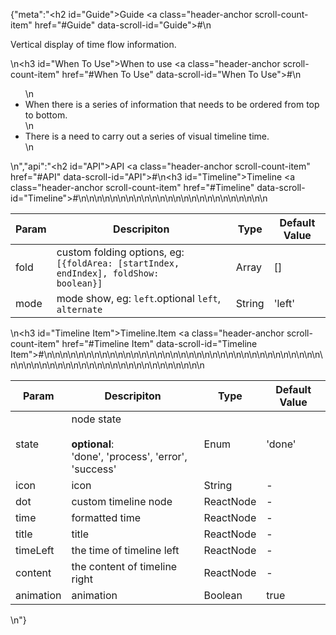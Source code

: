 {"meta":"<h2 id=\"Guide\">Guide <a class=\"header-anchor scroll-count-item\" href=\"#Guide\" data-scroll-id=\"Guide\">#</a></h2>\n<p>Vertical display of time flow information.</p>\n<h3 id=\"When To Use\">When to use <a class=\"header-anchor scroll-count-item\" href=\"#When To Use\" data-scroll-id=\"When To Use\">#</a></h3>\n<ul>\n<li>When there is a series of information that needs to be ordered from top to bottom.</li>\n<li>There is a need to carry out a series of visual timeline time.</li>\n</ul>\n","api":"<h2 id=\"API\">API <a class=\"header-anchor scroll-count-item\" href=\"#API\" data-scroll-id=\"API\">#</a></h2>\n<h3 id=\"Timeline\">Timeline <a class=\"header-anchor scroll-count-item\" href=\"#Timeline\" data-scroll-id=\"Timeline\">#</a></h3>\n<table>\n<thead>\n<tr>\n<th>Param</th>\n<th>Descripiton</th>\n<th>Type</th>\n<th>Default Value</th>\n</tr>\n</thead>\n<tbody>\n<tr>\n<td>fold</td>\n<td>custom folding options, eg: <code>[{foldArea: [startIndex, endIndex], foldShow: boolean}]</code></td>\n<td>Array</td>\n<td>[]</td>\n</tr>\n<tr>\n<td>mode</td>\n<td>mode show, eg: <code>left</code>.optional <code>left</code>, <code>alternate</code></td>\n<td>String</td>\n<td>&apos;left&apos;</td>\n</tr>\n</tbody>\n</table>\n<h3 id=\"Timeline Item\">Timeline.Item <a class=\"header-anchor scroll-count-item\" href=\"#Timeline Item\" data-scroll-id=\"Timeline Item\">#</a></h3>\n<table>\n<thead>\n<tr>\n<th>Param</th>\n<th>Descripiton</th>\n<th>Type</th>\n<th>Default Value</th>\n</tr>\n</thead>\n<tbody>\n<tr>\n<td>state</td>\n<td>node state <br><br><strong>optional</strong>:<br>&apos;done&apos;, &apos;process&apos;, &apos;error&apos;, &apos;success&apos;</td>\n<td>Enum</td>\n<td>&apos;done&apos;</td>\n</tr>\n<tr>\n<td>icon</td>\n<td>icon</td>\n<td>String</td>\n<td>-</td>\n</tr>\n<tr>\n<td>dot</td>\n<td>custom timeline node</td>\n<td>ReactNode</td>\n<td>-</td>\n</tr>\n<tr>\n<td>time</td>\n<td>formatted time</td>\n<td>ReactNode</td>\n<td>-</td>\n</tr>\n<tr>\n<td>title</td>\n<td>title</td>\n<td>ReactNode</td>\n<td>-</td>\n</tr>\n<tr>\n<td>timeLeft</td>\n<td>the time of timeline left</td>\n<td>ReactNode</td>\n<td>-</td>\n</tr>\n<tr>\n<td>content</td>\n<td>the content of timeline right</td>\n<td>ReactNode</td>\n<td>-</td>\n</tr>\n<tr>\n<td>animation</td>\n<td>animation</td>\n<td>Boolean</td>\n<td>true</td>\n</tr>\n</tbody>\n</table>\n"}